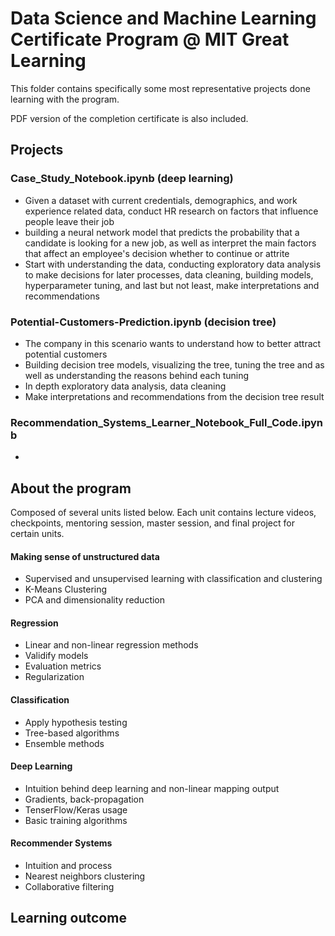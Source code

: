 # Data Science and Machine Learning Certificate Program @ MIT Great Learning

This folder contains specifically some most representative projects done learning with the program.

PDF version of the completion certificate is also included.

## Projects

### Case_Study_Notebook.ipynb (deep learning)

- Given a dataset with current credentials, demographics, and work experience related data, conduct HR research on factors that influence people leave their job
- building a neural network model that predicts the probability that a candidate is looking for a new job, as well as interpret the main factors that affect an employee's decision whether to continue or attrite
- Start with understanding the data, conducting exploratory data analysis to make decisions for later processes, data cleaning, building models, hyperparameter tuning, and last but not least, make interpretations and recommendations

### Potential-Customers-Prediction.ipynb (decision tree)

- The company in this scenario wants to understand how to better attract potential customers
- Building decision tree models, visualizing the tree, tuning the tree and as well as understanding the reasons behind each tuning
- In depth exploratory data analysis, data cleaning
- Make interpretations and recommendations from the decision tree result

### Recommendation_Systems_Learner_Notebook_Full_Code.ipynb

- 



## About the program

Composed of several units listed below. Each unit contains lecture videos, checkpoints, mentoring session, master session, and final project for certain units.

#### Making sense of unstructured data
- Supervised and unsupervised learning with classification and clustering
- K-Means Clustering
- PCA and dimensionality reduction

#### Regression
- Linear and non-linear regression methods
- Validify models
- Evaluation metrics
- Regularization

#### Classification
- Apply hypothesis testing
- Tree-based algorithms
- Ensemble methods

#### Deep Learning
- Intuition behind deep learning and non-linear mapping output
- Gradients, back-propagation
- TenserFlow/Keras usage
- Basic training algorithms

#### Recommender Systems
- Intuition and process
- Nearest neighbors clustering
- Collaborative filtering



## Learning outcome
